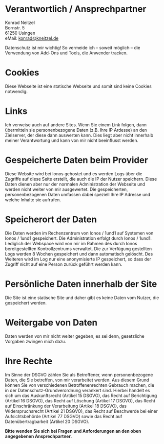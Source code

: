 # Verantwortlich / Ansprechpartner
Konrad Neitzel  
Bornstr. 5  
61250 Usingen  
eMail: konrad@kneitzel.de  

Datenschutz ist mir wichtig! So vermeide ich – soweit möglich – die Verwendung von Add-Ons und Tools, die Anwender tracken.

# Cookies
Diese Webseite ist eine statische Webseite und somit sind keine Cookies notwendig.

# Links
Ich verweise auch auf andere Sites. Wenn Sie einem Link folgen, dann übermitteln sie personenbezogene Daten (z.B. Ihre IP Ardesse) an den Zielserver, der diese dann auswerten kann. Dies liegt aber nicht innerhalb meiner Verantwortung und kann von mir nicht beeinflusst werden.

# Gespeicherte Daten beim Provider
Diese Website wird bei Ionos gehostet und es werden Logs über die Zugriffe auf diese Seite erstellt, die auch die IP der Nutzer speichern. Diese Daten dienen aber nur der normalen Administration der Webseite und werden nicht weiter von mir ausgewertet.
Die gespeicherten, personenbezogenen Daten umfassen dabei speziell Ihre IP Adresse und welche Inhalte sie aufrufen.

# Speicherort der Daten
Die Daten werden im Rechenzentrum von Ionos / 1und1 auf Systemen von Ionos / 1und1 gespeichert. Die Administration erfolgt durch Ionos / 1und1. Lediglich der Webspace wird von mir im Rahmen des durch Ionos bereitgestellten Kontrollzentrums verwaltet.
Die zur Verfügung gestellten Logs werden 8 Wochen gespeichert und dann automatisch gelöscht. Des Weiteren wird im Log nur eine anonymisierte IP gespeichert, so dass der Zugriff nicht auf eine Person zurück geführt werden kann.

# Persönliche Daten innerhalb der Site
Die Site ist eine statische Site und daher gibt es keine Daten vom Nutzer, die gespeichert werden.

# Weitergabe von Daten
Daten werden von mir nicht weiter gegeben, es sei denn, gesetzliche Vorgaben zwingen mich dazu. 

# Ihre Rechte
Im Sinne der DSGVO zählen Sie als Betroffener, wenn personenbezogene Daten, die Sie betreffen, von mir verarbeitet werden. Aus diesem Grund können Sie von verschiedenen Betroffenenrechten Gebrauch machen, die in der Datenschutz-Grundverordnung verankert sind. Hierbei handelt es sich um das Auskunftsrecht (Artikel 15 DSGVO), das Recht auf Berichtigung (Artikel 16 DSGVO), das Recht auf Löschung (Artikel 17 DSGVO), das Recht auf Einschränkung der Verarbeitung (Artikel 18 DSGVO), das Widerspruchsrecht (Artikel 21 DSGVO), das Recht auf Beschwerde bei einer Aufsichtsbehörde (Artikel 77 DSGVO) sowie das Recht auf Datenübertragbarkeit (Artikel 20 DSGVO).

**Bitte wenden Sie sich bei Fragen und Anforderungen an den oben angegebenen Ansprechpartner.**

